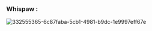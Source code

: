 ### Whispaw : 
![332555365-6c87faba-5cb1-4981-b9dc-1e9997eff67e](https://github.com/ebowwa/whispaw/assets/81942069/01c32f08-5a1e-4440-bf41-989f168f705c)
